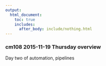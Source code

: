```yaml
---
output:
  html_document:
    toc: true
    includes:
      after_body: include/nothing.html
---
```


### cm108 2015-11-19 Thursday overview

Day two of automation, pipelines

